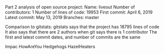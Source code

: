 Part 2 analysis of open source project:
Name: liveout
Number of contributors: 1
Number of lines of code: 19953
First commit: April 6, 2019
Latest commit: May 13, 2019
Branches: master


Comparison to gitstats:
gitstats says that the project has 18795 lines of code
It also says that there are 2 authors when git says there is 1 contributor 
The first and latest commit dates, and number of commits are the same



Impac
HowAreYou
Hedgehogs
HazelHeaters
